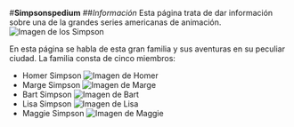 #**Simpsonspedium**
##*Información*
Esta página trata de dar información sobre una de la grandes series americanas de animación.
![Imagen de los Simpson](http://i203.photobucket.com/albums/aa294/belles890/simpsons_logo.jpg)

En esta página se habla de esta gran familia y sus aventuras en su peculiar ciudad.
La familia consta de cinco miembros:
* Homer Simpson
![Imagen de Homer](http://www.rodandocine.com/wp-content/uploads/2007/06/homero-3.jpg)
* Marge Simpson
![Imagen de Marge](http://3.bp.blogspot.com/_iXmOuC8VuQY/TKMh4DRmyHI/AAAAAAAAAAQ/8qo7I4UhILc/s1600/marge-simpson.png)
* Bart Simpson
![Imagen de Bart](http://4.bp.blogspot.com/-IGRmTZGsgfc/TiTQeXaQfOI/AAAAAAAAABY/LvXMKfVZQb0/s1600/Bart_Simpson.png)
* Lisa Simpson
![Imagen de Lisa](http://vignette1.wikia.nocookie.net/lossimpson/images/e/ec/Lisa_Simpson.png/revision/latest?cb=20101120082357&path-prefix=es)
* Maggie Simpson
![Imagen de Maggie](http://vignette1.wikia.nocookie.net/lossimpson/images/9/9d/Maggie_Simpson.png/revision/latest?cb=20100529224628&path-prefix=es)
